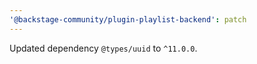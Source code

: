 ```yaml
---
'@backstage-community/plugin-playlist-backend': patch
---
```


Updated dependency `@types/uuid` to `^11.0.0`.
